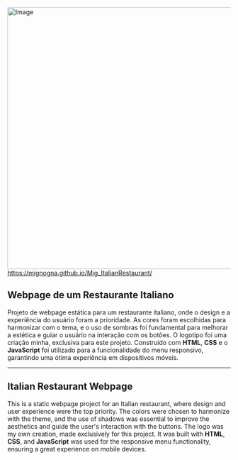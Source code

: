 <img align="right" width="565" height="590" alt="Image" src="https://github.com/user-attachments/assets/b82e983c-c282-4590-9a5c-1dec21330a00" />

https://mignogna.github.io/Mig_ItalianRestaurant/


## **Webpage de um Restaurante Italiano**

Projeto de webpage estática para um restaurante italiano, onde o design e a experiência do usuário foram a prioridade.
As cores foram escolhidas para harmonizar com o tema, e o uso de sombras foi fundamental para melhorar a estética e guiar o usuário na interação com os botões. 
O logotipo foi uma criação minha, exclusiva para este projeto. Construído com **HTML**, **CSS**  e o **JavaScript** foi utilizado para a funcionalidade do menu responsivo, garantindo uma ótima experiência em dispositivos móveis.
<hr>

## **Italian Restaurant Webpage**

This is a static webpage project for an Italian restaurant, where design and user experience were the top priority.
The colors were chosen to harmonize with the theme, and the use of shadows was essential to improve the aesthetics and guide the user's interaction with the buttons.
The logo was my own creation, made exclusively for this project. It was built with **HTML**, **CSS**, and **JavaScript** was used for the responsive menu functionality, ensuring a great experience on mobile devices.

